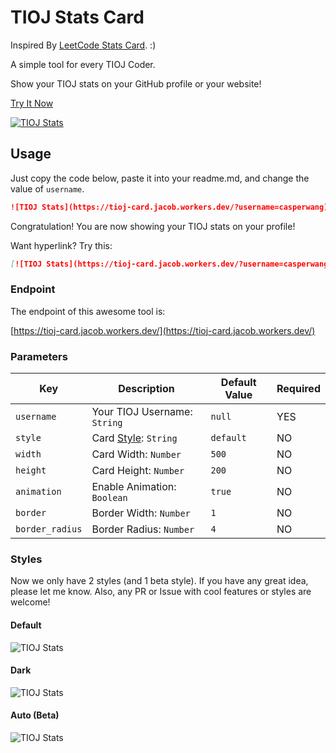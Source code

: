 # TIOJ Stats Card
Inspired By [LeetCode Stats Card](https://github.com/JacobLinCool/leetcode-stats-card). :)

A simple tool for every TIOJ Coder.

Show your TIOJ stats on your GitHub profile or your website!

[Try It Now](https://tioj-card.jacob.workers.dev/)

[![TIOJ Stats](https://tioj-card.jacob.workers.dev/?username=casperwang)](https://tioj-card.jacob.workers.dev/)

## Usage
Just copy the code below, paste it into your readme.md, and change the value of `username`.

```md
![TIOJ Stats](https://tioj-card.jacob.workers.dev/?username=casperwang)
```

Congratulation! You are now showing your TIOJ stats on your profile!

Want hyperlink? Try this:

```md
[![TIOJ Stats](https://tioj-card.jacob.workers.dev/?username=casperwang)](https://tioj.ck.tp.edu.tw/users/casperwang)
```

### Endpoint
The endpoint of this awesome tool is: 

[https://tioj-card.jacob.workers.dev/](https://tioj-card.jacob.workers.dev/)

### Parameters

Key              |Description                              |Default Value    |Required
---              |---                                      |---              |---
`username`       |Your TIOJ Username: `String`         |`null`           | YES
`style`          |Card [Style](#styles): `String`          |`default`        | NO
`width`          |Card Width: `Number`                     |`500`            | NO
`height`         |Card Height: `Number`                    |`200`            | NO
`animation`      |Enable Animation: `Boolean`              |`true`           | NO
`border`         |Border Width: `Number`                   |`1`              | NO
`border_radius`  |Border Radius: `Number`                  |`4`              | NO

### Styles
Now we only have 2 styles (and 1 beta style). If you have any great idea, please let me know. Also, any PR or Issue with cool features or styles are welcome!

#### Default
![TIOJ Stats](https://tioj-card.jacob.workers.dev/?username=casperwang&style=default)

#### Dark
![TIOJ Stats](https://tioj-card.jacob.workers.dev/?username=casperwang&style=dark)

#### Auto (Beta)
![TIOJ Stats](https://tioj-card.jacob.workers.dev/?username=casperwang&style=auto)
